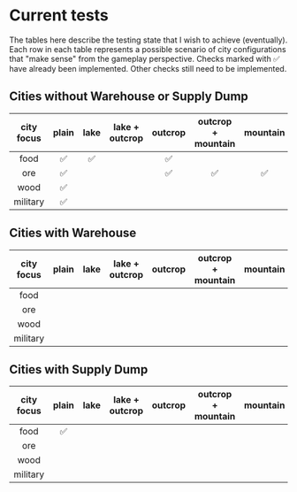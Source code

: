 # Current tests

The tables here describe the testing state that I wish to achieve (eventually). Each row in each table represents a
possible scenario of city configurations that "make sense" from the gameplay perspective. Checks marked with ✅ have
already been implemented. Other checks still need to be implemented.

## Cities without Warehouse or Supply Dump

| city focus | plain | lake  | lake + outcrop | outcrop | outcrop + mountain | mountain | mountains |
|:----------:|:-----:|:-----:|:--------------:|:-------:|:------------------:|:--------:|:---------:|
| food       |  ✅   |  ✅   |                |   ✅    |                    |          |           |
| ore        |  ✅   |       |                |   ✅    |         ✅         |    ✅    |    ✅     |
| wood       |  ✅   |       |                |         |                    |          |           |
| military   |  ✅   |       |                |         |                    |          |           |

## Cities with Warehouse

| city focus | plain | lake  | lake + outcrop | outcrop | outcrop + mountain | mountain | mountains |
|:----------:|:-----:|:-----:|:--------------:|:-------:|:------------------:|:--------:|:---------:|
| food       |       |       |                |         |                    |          |           |
| ore        |       |       |                |         |                    |          |           |
| wood       |       |       |                |         |                    |          |           |
| military   |       |       |                |         |                    |          |           |

## Cities with Supply Dump

| city focus | plain | lake  | lake + outcrop | outcrop | outcrop + mountain | mountain | mountains |
|:----------:|:-----:|:-----:|:--------------:|:-------:|:------------------:|:--------:|:---------:|
| food       |  ✅   |       |                |         |                    |          |           |
| ore        |       |       |                |         |                    |          |           |
| wood       |       |       |                |         |                    |          |           |
| military   |       |       |                |         |                    |          |           |
